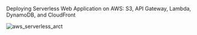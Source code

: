 Deploying Serverless Web Application on AWS: S3, API Gateway, Lambda, DynamoDB, and CloudFront



![aws_serverless_arct](https://github.com/user-attachments/assets/9b8cd298-0c91-4f9a-8152-d83568a0bb01)
